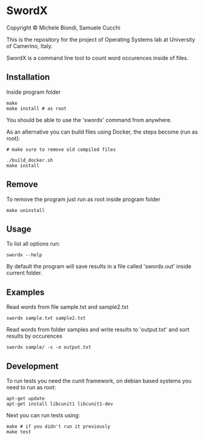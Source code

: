 # SwordX

Copyright © Michele Biondi, Samuele Cucchi

This is the repository for the project of Operating Systems lab at University of Camerino, Italy.

SwordX is a command line tool to count word occurences inside of files.

## Installation
Inside program folder

```shell
make
make install # as root
```

You should be able to use the 'swordx' command from anywhere.

As an alternative you can build files using Docker, the steps become (run as root):
```shell
# make sure to remove old compiled files

./build_docker.sh
make install
```

## Remove

To remove the program just run as root inside program folder

```shell
make uninstall
```

## Usage

To list all options run:

```shell
swordx --help
```
By default the program will save results in a file called 'swordx.out' inside current folder.

## Examples

Read words from file sample.txt and sample2.txt
```shell
swordx sample.txt sample2.txt
```

Read words from folder samples and write results to 'output.txt' and sort results by occurences
```shell
swordx sample/ -s -o output.txt
```

## Development
To run tests you need the cunit framework, on debian based systems you need to run as root:

```shell
apt-get update
apt-get install libcunit1 libcunit1-dev
```

Next you can run tests using:
```shell
make # if you didn't run it previously
make test
```
